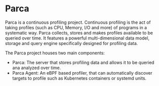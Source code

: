 # Parca

Parca is a continuous profiling project. Continuous profiling is the act of taking profiles (such as CPU, Memory, I/O and more) of programs in a systematic way. Parca collects, stores and makes profiles available to be queried over time. It features a powerful multi-dimensional data model, storage and query engine specifically designed for profiling data.

The Parca project houses two main components:

* Parca: The server that stores profiling data and allows it to be queried ana analyzed over time.
* Parca Agent: An eBPF based profiler, that can automatically discover targets to profile such as Kubernetes containers or systemd units.
